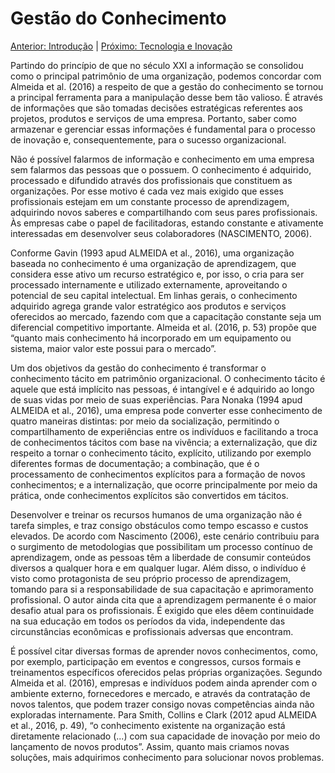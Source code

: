 # Gestão do Conhecimento

[Anterior: Introdução](https://github.com/l4ur4oliveira/tcc-knowledge-management/blob/main/sessoes/introducao.md) | [Próximo: Tecnologia e Inovação](https://github.com/l4ur4oliveira/tcc-knowledge-management/blob/main/sessoes/inovacao-e-tecnologia.md)

Partindo do princípio de que no século XXI a informação se consolidou como o principal patrimônio de uma organização, podemos concordar com Almeida et al. (2016) a respeito de que a gestão do conhecimento se tornou a principal ferramenta para a manipulação desse bem tão valioso. É através de informações que são tomadas decisões estratégicas referentes aos projetos, produtos e serviços de uma empresa. Portanto, saber como armazenar e gerenciar essas informações é fundamental para o processo de inovação e, consequentemente, para o sucesso organizacional.

Não é possível falarmos de informação e conhecimento em uma empresa sem falarmos das pessoas que o possuem. O conhecimento é adquirido, processado e difundido através dos profissionais que constituem as organizações. Por esse motivo é cada vez mais exigido que esses profissionais estejam em um constante processo de aprendizagem, adquirindo novos saberes e compartilhando com seus pares profissionais. Às empresas cabe o papel de facilitadoras, estando constante e ativamente interessadas em desenvolver seus colaboradores (NASCIMENTO, 2006).

Conforme Gavin (1993 apud ALMEIDA et al., 2016), uma organização baseada no conhecimento é uma organização de aprendizagem, que considera esse ativo um recurso estratégico e, por isso, o cria para ser processado internamente e utilizado externamente, aproveitando o potencial de seu capital intelectual. Em linhas gerais, o conhecimento adquirido agrega grande valor estratégico aos produtos e serviços oferecidos ao mercado, fazendo com que a capacitação constante seja um diferencial competitivo importante. Almeida et al. (2016, p. 53) propõe que “quanto mais conhecimento há incorporado em um equipamento ou sistema, maior valor este possui para o mercado”.

Um dos objetivos da gestão do conhecimento é transformar o conhecimento tácito em patrimônio organizacional. O conhecimento tácito é aquele que está implícito nas pessoas, é intangível e é adquirido ao longo de suas vidas por meio de suas experiências. Para Nonaka (1994 apud ALMEIDA et al., 2016), uma empresa pode converter esse conhecimento de quatro maneiras distintas: por meio da socialização, permitindo o compartilhamento de experiências entre os indivíduos e facilitando a troca de conhecimentos tácitos com base na vivência; a externalização, que diz respeito a tornar o conhecimento tácito, explícito, utilizando por exemplo diferentes formas de documentação; a combinação, que é o processamento de conhecimentos explícitos para a formação de novos conhecimentos; e a internalização, que ocorre principalmente por meio da prática, onde conhecimentos explícitos são convertidos em tácitos.

Desenvolver e treinar os recursos humanos de uma organização não é tarefa simples, e traz consigo obstáculos como tempo escasso e custos elevados. De acordo com Nascimento (2006), este cenário contribuiu para o surgimento de metodologias que possibilitam um processo contínuo de aprendizagem, onde as pessoas têm a liberdade de consumir conteúdos diversos a qualquer hora e em qualquer lugar. Além disso, o indivíduo é visto como protagonista de seu próprio processo de aprendizagem, tomando para si a responsabilidade de sua capacitação e aprimoramento profissional. O autor ainda cita que a aprendizagem permanente é o maior desafio atual para os profissionais. É exigido que eles dêem continuidade na sua educação em todos os períodos da vida, independente das circunstâncias econômicas e profissionais adversas que encontram.

É possível citar diversas formas de aprender novos conhecimentos, como, por exemplo, participação em eventos e congressos, cursos formais e treinamentos específicos oferecidos pelas próprias organizações. Segundo Almeida et al. (2016), empresas e indivíduos podem ainda aprender com o ambiente externo, fornecedores e mercado, e através da contratação de novos talentos, que podem trazer consigo novas competências ainda não exploradas internamente. Para Smith, Collins e Clark (2012 apud ALMEIDA et al., 2016,       p. 49), “o conhecimento existente na organização está diretamente relacionado (...) com sua capacidade de inovação por meio do lançamento de novos produtos”. Assim, quanto mais criamos novas soluções, mais adquirimos conhecimento para solucionar novos problemas.
